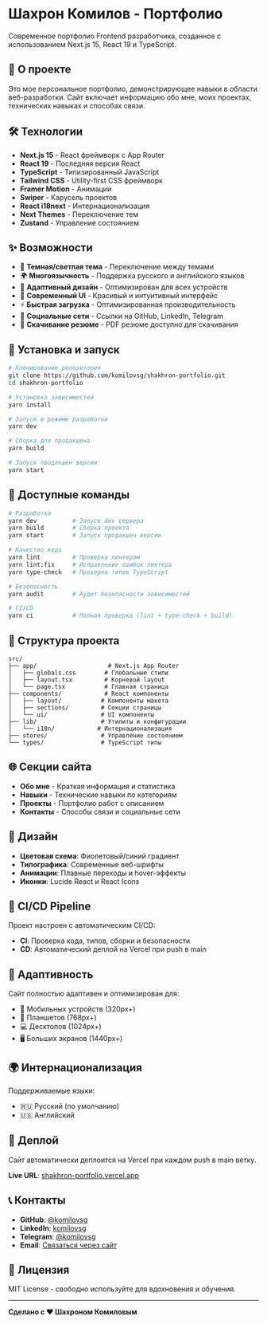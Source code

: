 # Шахрон Комилов - Портфолио

Современное портфолио Frontend разработчика, созданное с использованием Next.js 15, React 19 и TypeScript.

## 🚀 О проекте

Это мое персональное портфолио, демонстрирующее навыки в области веб-разработки. Сайт включает информацию обо мне, моих проектах, технических навыках и способах связи.

## 🛠 Технологии

- **Next.js 15** - React фреймворк с App Router
- **React 19** - Последняя версия React
- **TypeScript** - Типизированный JavaScript
- **Tailwind CSS** - Utility-first CSS фреймворк
- **Framer Motion** - Анимации
- **Swiper** - Карусель проектов
- **React i18next** - Интернационализация
- **Next Themes** - Переключение тем
- **Zustand** - Управление состоянием

## ✨ Возможности

- 🌙 **Темная/светлая тема** - Переключение между темами
- 🌍 **Многоязычность** - Поддержка русского и английского языков
- 📱 **Адаптивный дизайн** - Оптимизирован для всех устройств
- 🎨 **Современный UI** - Красивый и интуитивный интерфейс
- ⚡ **Быстрая загрузка** - Оптимизированная производительность
- 🔗 **Социальные сети** - Ссылки на GitHub, LinkedIn, Telegram
- 📄 **Скачивание резюме** - PDF резюме доступно для скачивания

## 🚀 Установка и запуск

```bash
# Клонирование репозитория
git clone https://github.com/komilovsg/shakhron-portfolio.git
cd shakhron-portfolio

# Установка зависимостей
yarn install

# Запуск в режиме разработки
yarn dev

# Сборка для продакшена
yarn build

# Запуск продакшен версии
yarn start
```

## 🔧 Доступные команды

```bash
# Разработка
yarn dev          # Запуск dev сервера
yarn build        # Сборка проекта
yarn start        # Запуск продакшен версии

# Качество кода
yarn lint         # Проверка линтером
yarn lint:fix     # Исправление ошибок линтера
yarn type-check   # Проверка типов TypeScript

# Безопасность
yarn audit        # Аудит безопасности зависимостей

# CI/CD
yarn ci           # Полная проверка (lint + type-check + build)
```

## 📁 Структура проекта

```
src/
├── app/                    # Next.js App Router
│   ├── globals.css        # Глобальные стили
│   ├── layout.tsx         # Корневой layout
│   └── page.tsx           # Главная страница
├── components/            # React компоненты
│   ├── layout/           # Компоненты макета
│   ├── sections/         # Секции страницы
│   └── ui/               # UI компоненты
├── lib/                  # Утилиты и конфигурации
│   └── i18n/            # Интернационализация
├── stores/               # Управление состоянием
└── types/                # TypeScript типы
```

## 🌐 Секции сайта

- **Обо мне** - Краткая информация и статистика
- **Навыки** - Технические навыки по категориям
- **Проекты** - Портфолио работ с описанием
- **Контакты** - Способы связи и социальные сети

## 🎨 Дизайн

- **Цветовая схема**: Фиолетовый/синий градиент
- **Типографика**: Современные веб-шрифты
- **Анимации**: Плавные переходы и hover-эффекты
- **Иконки**: Lucide React и React Icons

## 🔄 CI/CD Pipeline

Проект настроен с автоматическим CI/CD:

- **CI**: Проверка кода, типов, сборки и безопасности
- **CD**: Автоматический деплой на Vercel при push в main

## 📱 Адаптивность

Сайт полностью адаптивен и оптимизирован для:
- 📱 Мобильных устройств (320px+)
- 📱 Планшетов (768px+)
- 💻 Десктопов (1024px+)
- 🖥 Больших экранов (1440px+)

## 🌍 Интернационализация

Поддерживаемые языки:
- 🇷🇺 Русский (по умолчанию)
- 🇺🇸 Английский

## 🚀 Деплой

Сайт автоматически деплоится на Vercel при каждом push в main ветку.

**Live URL**: [shakhron-portfolio.vercel.app](https://shakhron-portfolio.vercel.app)

## 📞 Контакты

- **GitHub**: [@komilovsg](https://github.com/komilovsg)
- **LinkedIn**: [komilovsg](https://www.linkedin.com/in/komilovsg/)
- **Telegram**: [@komilovsg](https://t.me/komilovsg)
- **Email**: [Связаться через сайт](https://shakhron-portfolio.vercel.app#contact)

## 📄 Лицензия

MIT License - свободно используйте для вдохновения и обучения.

---

**Сделано с ❤️ Шахроном Комиловым**